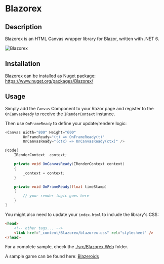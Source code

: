 # Blazorex

## Description
Blazorex is an HTML Canvas wrapper library for Blazor, written with .NET 6.

![Blazorex](https://raw.githubusercontent.com/mizrael/Blazorex/master/sample.gif "Blazorex")

## Installation
Blazorex can be installed as Nuget package: https://www.nuget.org/packages/Blazorex/

## Usage

Simply add the `Canvas` Component to your Razor page and register to the `OnCanvasReady` to receive the `IRenderContext` instance.

Then use `OnFrameReady` to define your update/rendere logic:

```csharp
<Canvas Width="800" Height="600" 
        OnFrameReady="(t) => OnFrameReady(t)"
        OnCanvasReady="(ctx) => OnCanvasReady(ctx)" />

@code{
    IRenderContext _context;

    private void OnCanvasReady(IRenderContext context)
    {
        _context = context;
    }

    private void OnFrameReady(float timeStamp)
    {
        // your render logic goes here
    }
}

```

You might also need to update your `index.html` to include the library's CSS:
```html
<head>
    <!-- other tags... -->
    <link href="_content/Blazorex/blazorex.css" rel="stylesheet" />
</head>
```

For a complete sample, check the [./src/Blazorex.Web](./src/Blazorex.Web) folder.

A sample game can be found here: [Blazeroids](https://github.com/mizrael/Blazeroids)